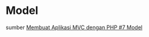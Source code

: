 # Model
sumber [Membuat Aplikasi MVC dengan PHP #7 Model](https://www.youtube.com/watch?v=fgk1Mv3wes4)